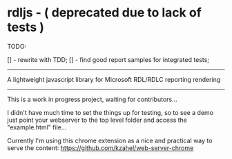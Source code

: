 # rdljs - ( deprecated due to lack of tests )

TODO:

[] - rewrite with TDD;
[] - find good report samples for integrated tests;

---

A lightweight javascript library for Microsoft RDL/RDLC reporting rendering

---

This is a work in progress project, waiting for contributors...

I didn't have much time to set the things up for testing, so to see a demo just point your webserver to the top level folder and access the "example.html" file...

Currently I'm using this chrome extension as a nice and practical way to serve the content: https://github.com/kzahel/web-server-chrome
